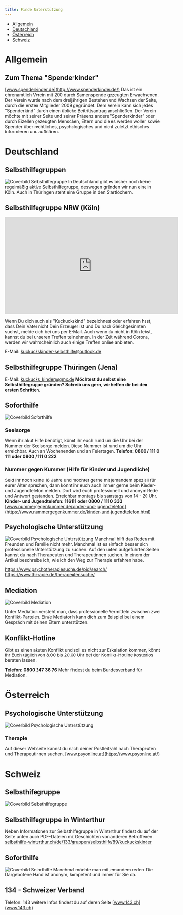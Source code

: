 ```yaml
---
title: Finde Unterstützung
---
```

* [Allgemein](#allgemein)
* [Deutschland](#deutschland)
* [Österreich](#österreich)
* [Schweiz](#schweiz)

# Allgemein
## Zum Thema "Spenderkinder"
[www.spenderkinder.de](http://www.spenderkinder.de/)
Das ist ein ehrenamtlich Verein mit 200 durch Samenspende gezeugten Erwachsenen. Der Verein wurde nach dem dreijährigen Bestehen und Wachsen der Seite, durch die ersten Mitglieder 2009 gegründet. Dem Verein kann sich jedes "Spenderkind" durch einen übliche Beitrittsantrag anschließen. Der Verein möchte mit seiner Seite und seiner Präsenz andere "Spenderkinder" oder durch Eizellen gezeugten Menschen, Eltern und die es werden wollen sowie Spender über rechtliches, psychologisches und nicht zuletzt ethisches informieren und aufklären.

# Deutschland
## Selbsthilfegruppen
![Coverbild Selbsthilfegruppe](/images/8_db8d375e74.png "Coverbild Selbsthilfegruppe")
In Deutschland gibt es bisher noch keine regelmäßig aktive Selbsthilfegruppe, deswegen gründen wir nun eine in Köln. Auch in Thüringen steht eine Gruppe in den Startlöchern.

## Selbsthilfegruppe NRW (Köln)
<iframe width="560" height="315" src="https://www.youtube.com/embed/Ai-uPypP_yE?si=OsHe-tLF-IuTtMI3" title="YouTube video player" frameborder="0" allow="accelerometer; autoplay; clipboard-write; encrypted-media; gyroscope; picture-in-picture; web-share" referrerpolicy="strict-origin-when-cross-origin" allowfullscreen></iframe>

Wenn Du dich auch als "Kuckuckskind" bezeichnest oder erfahren hast, dass Dein Vater nicht Dein Erzeuger ist und Du nach Gleichgesinnten suchst, melde dich bei uns per E-Mail. Auch wenn du nicht in Köln lebst, kannst du bei unseren Treffen teilnehmen. In der Zeit während Corona, werden wir wahrscheinlich auch einige Treffen online anbieten.

E-Mail: kuckuckskinder-selbsthilfe@outlook.de

## Selbsthilfegruppe Thüringen (Jena)
E-Mail: kuckucks_kinder@gmx.de
**Möchtest du selbst eine Selbsthilfegruppe gründen? Schreib uns gern, wir helfen dir bei den ersten Schritten.**
## Soforthilfe
![Coverbild Soforthilfe](/images/5_10c05a9f22.png "Coverbild Soforthilfe")
### Seelsorge
Wenn ihr akut Hilfe benötigt, könnt ihr euch rund um die Uhr bei der Nummer der Seelsorge melden. Diese Nummer ist rund um die Uhr erreichbar. Auch an Wochenenden und an Feiertagen.
**Telefon: 0800 / 111 0 111 oder 0800 / 111 0 222**
### Nummer gegen Kummer (Hilfe für Kinder und Jugendliche)
Seid ihr noch keine 18 Jahre und möchtet gerne mit jemandem speziell für eurer Alter sprechen, dann könnt ihr euch auch immer gerne beim Kinder- und Jugendtelefon melden. Dort wird euch professionell und anonym Rede und Antwort gestanden. Erreichbar montags bis samstags von 14 - 20 Uhr.
**Kinder- und Jugendtelefon: 116111 oder 0800 / 111 0 333**
[www.nummergegenkummer.de/kinder-und-jugendtelefon](https://www.nummergegenkummer.de/kinder-und-jugendtelefon.html)

## Psychologische Unterstützung
![Coverbild Psychologische Unterstützung](/images/6_585f494318.png "Coverbild Psychologische Unterstützung")
Manchmal hilft das Reden mit Freunden und Familie nicht mehr. Manchmal ist es einfach besser sich professionelle Unterstützung zu suchen.
Auf den unten aufgeführten Seiten kannst du nach Therapeuten und Therapeutinnen suchen. In einem der Artikel beschreibe ich, wie ich den Weg zur Therapie erfahren habe.

https://www.psychotherapiesuche.de/pid/search/
https://www.therapie.de/therapeutensuche/

## Mediation
![Coverbild Mediation](/images/7_17a649ea00.png "Coverbild Mediation")

Unter Mediation versteht man, dass professionelle Vermitteln zwischen zwei Konflikt-Parteien. Ein/e MediatorIn kann dich zum Beispiel bei einem Gespräch mit deinen Eltern unterstützen.

## Konflikt-Hotline
Gibt es einen akuten Konflikt und soll es nicht zur Eskalation kommen, könnt ihr Euch täglich von 8.00 bis 20.00 Uhr bei der Konflikt-Hotline kostenlos beraten lassen.

**Telefon: 0800 247 36 76**
Mehr findest du beim Bundesverband für Mediation.

# Österreich
## Psychologische Unterstützung
![Coverbild Psychologische Unterstützung](/images/6_585f494318.png "Coverbild Psychologische Unterstützung")

### Therapie
Auf dieser Webseite kannst du nach deiner Postleitzahl nach Therapeuten und Therapeutinnen suchen.
[www.psyonline.at](https://www.psyonline.at/)

# Schweiz
## Selbsthifegruppe
![Coverbild Selbsthilfegruppe](/images/8_db8d375e74.png "Coverbild Selbsthilfegruppe")

## Selbsthilfegruppe in Winterthur
Neben Informationen zur Selbsthilfegruppe in Winterthur findest du auf der Seite unten auch PDF-Dateien mit Geschichten von anderen Betroffenen.
[selbsthilfe-winterthur.ch/de/133/gruppen/selbsthilfe/89/kuckuckskinder](https://selbsthilfe-winterthur.ch/de/133/gruppen/selbsthilfe/89/kuckuckskinder.html)

## Soforthilfe
![Coverbild Soforthilfe](/images/5_10c05a9f22.png "Coverbild Soforthilfe")
Manchmal möchte man mit jemandem reden. Die Dargebotene Hand ist anonym, kompetent und immer für Sie da.

## 134 - Schweizer Verband
Telefon: 143
weitere Infos findest du auf deren Seite [www.143.ch](www.143.ch)
